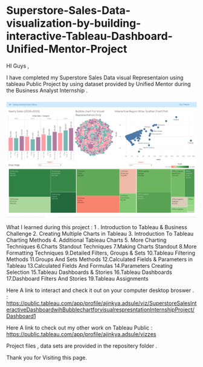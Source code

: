 # Superstore-Sales-Data-visualization-by-building-interactive-Tableau-Dashboard-Unified-Mentor-Project

HI Guys ,

I have completed my Superstore Sales Data visual Representaion using tableau Public Project by using dataset provided by Unified Mentor during the Business Analyst Internship .


![Image](https://github.com/Ajinkya-Adsule/Superstore-Sales-Data-visualization-by-building-interactive-Tableau-Dashboard-Unified-Mentor-Project/blob/e009e60026eac275858668c9bb1c706ad42eaa8e/Project%20Files/Dashboard%20Superstore%20Sales.png)


What I learned during this project :
1 . Introduction to Tableau & Business Challenge
2. Creating Multiple Charts in Tableau 
3. Introduction To Tableau Charting Methods
4. Additional Tableau Charts
5. More Charting Techniques
6.Charts Standout Techniques 
7.Making Charts Standout
8.More Formatting Techniques
9.Detailed Filters, Groups & Sets
10.Tableau Filtering Methods
11.Groups And Sets Methods 
12.Calculated Fields & Parameters in Tableau
13.Calculated Fields And Formulas
14.Parameters Creating Selection
15.Tableau Dashboards & Stories
16.Tableau Dashboards
17.Dashboard Filters And Stories
19.Tableau Assignments

Here A link to  interact and check it out on your computer desktop broswer . : https://public.tableau.com/app/profile/ajinkya.adsule/viz/SuperstoreSalesInteractiveDashboardwihBubblechartforvisualrespresntationInternshipProject/Dashboard1

Here A link to check out my other work on Tableau Public : https://public.tableau.com/app/profile/ajinkya.adsule/vizzes

Project files , data sets  are provided  in the repositery folder .

Thank you for Visiting this page.

